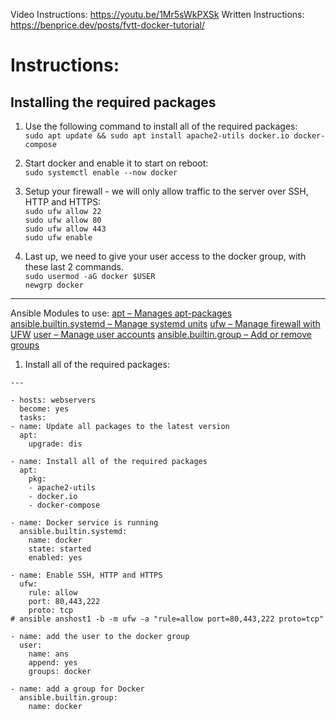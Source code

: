 Video Instructions: https://youtu.be/1Mr5sWkPXSk
Written Instructions: https://benprice.dev/posts/fvtt-docker-tutorial/

# Instructions:

## Installing the required packages

1. Use the following command to install all of the required packages:<br>
``sudo apt update && sudo apt install apache2-utils docker.io docker-compose``<br>

2. Start docker and enable it to start on reboot:<br>
``sudo systemctl enable --now docker``<br>

3. Setup your firewall - we will only allow traffic to the server over SSH, HTTP and HTTPS:<br>
``sudo ufw allow 22``<br>
``sudo ufw allow 80``<br>
``sudo ufw allow 443``<br>
``sudo ufw enable``<br>

5. Last up, we need to give your user access to the docker group, with these last 2 commands.<br>
``sudo usermod -aG docker $USER``<br>
``newgrp docker``<br>

----------------
Ansible Modules to use:
[apt – Manages apt-packages](https://docs.ansible.com/ansible/2.9/modules/apt_module.html#apt-module)
[ansible.builtin.systemd – Manage systemd units](https://docs.ansible.com/ansible/latest/collections/ansible/builtin/systemd_module.html)
[ufw – Manage firewall with UFW](https://docs.ansible.com/ansible/2.9/modules/ufw_module.html#ufw-module)
[user – Manage user accounts](https://docs.ansible.com/ansible/2.9/modules/user_module.html#user-module)
[ansible.builtin.group – Add or remove groups](https://docs.ansible.com/ansible/latest/collections/ansible/builtin/group_module.html)

1. Install all of the required packages:<br>



```
---

- hosts: webservers
  become: yes
  tasks:
- name: Update all packages to the latest version
  apt:
    upgrade: dis

- name: Install all of the required packages
  apt:
    pkg:
    - apache2-utils
    - docker.io
    - docker-compose

- name: Docker service is running
  ansible.builtin.systemd:
    name: docker
    state: started
    enabled: yes

- name: Enable SSH, HTTP and HTTPS
  ufw:
    rule: allow
    port: 80,443,222
    proto: tcp
# ansible anshost1 -b -m ufw -a "rule=allow port=80,443,222 proto=tcp"

- name: add the user to the docker group
  user:
    name: ans
    append: yes
    groups: docker

- name: add a group for Docker
  ansible.builtin.group:
    name: docker
```
